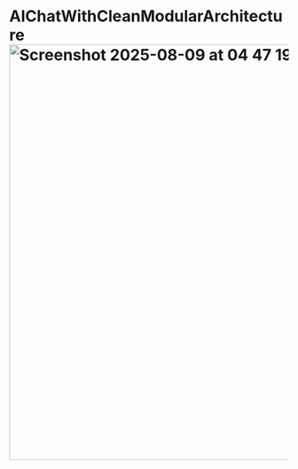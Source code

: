 # AIChatWithCleanModularArchitecture<img width="1017" height="750" alt="Screenshot 2025-08-09 at 04 47 19" src="https://github.com/user-attachments/assets/d0400941-f96b-411f-aa5c-8ed8266e8085" />
